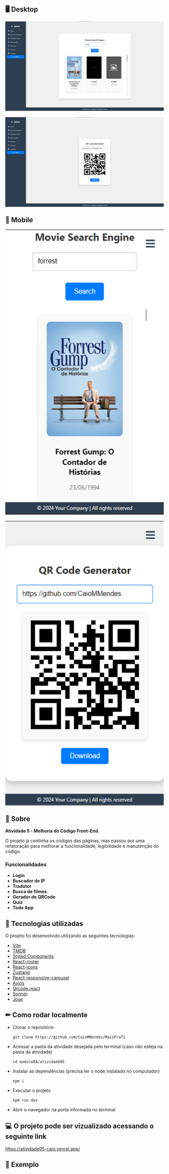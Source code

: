 ## 🖥 Desktop

<div align="center" style="justify-content:center; display:flex; flex-direction:column; gap:20px">
<img  title="Imagem do projeto desktop" src="./github/desktop-1.png" alt="Imagem do projeto desktop"  />
<img  title="Imagem do projeto desktop" src="./github/desktop-2.png" alt="Imagem do projeto desktop"  />
</div>

## 📱 Mobile

<div align="center" style="justify-content:center; display:flex; flex-direction:column; gap:20px">
<img  title="Imagem do projeto mobile" src="./github/mobile-1.png" alt="Imagem do projeto mobile"  />
<img  title="Imagem do projeto mobile" src="./github/mobile-2.png" alt="Imagem do projeto mobile"  />
</div>

## 📌 Sobre

**Atividade 5 - Melhoria do Código Front-End.**

O projeto já continha os códigos das páginas, mas passou por uma refatoração para melhorar a funcionalidade, legibilidade e manutenção do código.

### Funcionalidades

- **Login**
- **Buscador de IP**
- **Tradutor**
- **Busca de filmes**
- **Gerador de QRCode**
- **Quiz**
- **Todo App**

## 🚀 Tecnologias utilizadas

O projeto foi desenvolvido utilizando as seguintes tecnologias:

- [Vite](https://vitejs.dev/)
- [TMDB](https://www.themoviedb.org/?language=pt-BR)
- [Styled Components](https://styled-components.com/)
- [React-router](https://reactrouter.com/en/main)
- [React-icons](https://react-icons.github.io/react-icons/)
- [Zustand](https://zustand-demo.pmnd.rs/)
- [React-responsive-carousel](https://react-responsive-carousel.js.org/)
- [Axios](https://axios-http.com/)
- [Qrcode.react](https://github.com/zpao/qrcode.react)
- [Sonner](https://sonner.emilkowal.ski/)
- [Jose](https://github.com/panva/jose)

## ✏ Como rodar localmente

- Clonar o repositório
    <pre><code>git clone https://github.com/CaioMMendes/MaisPraTi</code></pre>

- Acessar a pasta da atividade desejada pelo terminal (caso não esteja na pasta da atividade)
    <pre><code>cd modulo04/atividade05</code></pre>

- Instalar as dependências (precisa ter o node instalado no computador)
    <pre><code>npm i</code></pre>

- Executar o projeto
    <pre><code>npm run dev</code></pre>

- Abrir o navegador na porta informada no terminal

## 💻 O projeto pode ser vizualizado acessando o seguinte link

<https://atividade05-caio.vercel.app/>

## 👀 Exemplo
